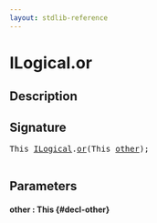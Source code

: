 ```yaml
---
layout: stdlib-reference
---
```


# ILogical\.or

## Description





## Signature 

<pre>
<span class="code_keyword">This</span> <a href="/stdlib-reference/interfaces/ilogical-01/index" class="code_type">ILogical</a>.<a href="/stdlib-reference/interfaces/ilogical-01/or">or</a>(<span class="code_keyword">This</span> <a href="/stdlib-reference/interfaces/ilogical-01/or#decl-other" class="code_param">other</a>);

</pre>

## Parameters

#### other  : This {#decl-other}

